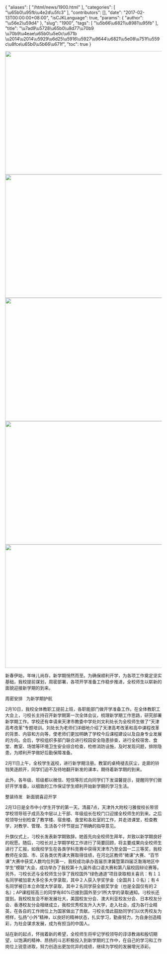 {
    "aliases": [
        "/html/news/1900.html"
    ],
    "categories": [
        "\u65b0\u95fb\u4e2d\u5fc3"
    ],
    "contributors": [],
    "date": "2017-02-13T00:00:00+08:00",
    "isCJKLanguage": true,
    "params": {
        "author": "\u56e2\u59d4"
    },
    "slug": "1900",
    "tags": [
        "\u5b66\u6821\u8981\u95fb"
    ],
    "title": "\u7ad9\u5728\u65b0\u8d77\u70b9  \u70b9\u4eae\u65b0\u5e0c\u671b \u2014\u2014\u5929\u6d25\u5916\u5927\u9644\u6821\u5e08\u751f\u559c\u8fce\u65b0\u5b66\u671f",
    "toc": true
}


<img
    src="https://cdn.tfls.online/mirror/full/4ae22b43f93372dc8e4d2d5162e41d9ee3e7ca13.jpg"
    style="display:block;margin-left:auto;margin-right:auto;"
    decoding="async"
    fetchpriority="auto"
    loading="lazy"
    height="397"
    width="600"
/>
<img
    src="https://cdn.tfls.online/mirror/full/d9957b58ca88f2674e2d94fbd94aac2211d8a6ef.jpg"
    style="display:block;margin-left:auto;margin-right:auto;"
    decoding="async"
    fetchpriority="auto"
    loading="lazy"
    height="397"
    width="600"
/>
<img
    src="https://cdn.tfls.online/mirror/full/2ba87c199311cfdbb367e0f4d461dd5cb274d8b1.jpg"
    style="display:block;margin-left:auto;margin-right:auto;"
    decoding="async"
    fetchpriority="auto"
    loading="lazy"
    height="397"
    width="600"
/>
<img
    src="https://cdn.tfls.online/mirror/full/b03b04b7401bc699ce17d515addad639d0251b49.jpg"
    style="display:block;margin-left:auto;margin-right:auto;"
    decoding="async"
    fetchpriority="auto"
    loading="lazy"
    height="397"
    width="600"
/>
<img
    src="https://cdn.tfls.online/mirror/full/2777e14e95db8065c2e553c35f7ffe3cff038ebb.jpg"
    style="display:block;margin-left:auto;margin-right:auto;"
    decoding="async"
    fetchpriority="auto"
    loading="lazy"
    height="397"
    width="600"
/>







新春伊始，年味儿尚存，新学期悄然而至。为确保顺利开学，为各项工作奠定坚实基础，我校提前谋划，周密部署，各项开学准备工作稳步推进，全校师生以崭新的面貌迎接新学期的到来。




周密安排   为新学期护航




2月10日，我校全体教职工提前上班，各职能部门做开学准备工作。在全体教职工大会上，刁校长主持召开新学期第一次全体会议，梳理新学期工作思路，研究部署新学期工作。学校还有幸请来天津市教委中学处刘文利处长为全校师生做了“天津高考改革”专题培训。刘处长为老师们详细地介绍了天津高考改革和高中课程改革的背景、内容和方向等，使老师们更加明确了学校今后课程建设以及自身专业发展的方向。会后，学校组织多部门联合进行校园安全隐患排查，进行全校宿舍、食堂、教室、场馆等环境卫生安全综合检查，检修消防设施，及时发现问题，排除隐患，为顺利开学做好后勤保障准备。




2月11日上午，全校学生返校，进行新学期注册。教室的桌椅褪去灰尘，走廊的铃铛笑逐颜开，同学们迫不及待地翻开新发的课本，期待着新学期的到来。




此外，各年级、班级都以微信、短信等形式向同学们下发温馨提示，提醒同学们做好开学准备，以细致的工作保证学生顺利开始新学期的学习生活。




整装待发   新面貌喜迎开学




2月13日是全市中小学生开学的第一天。清晨7点，天津外大附校刁雅俊校长带领学校领导班子成员及中层以上干部、年级组长在校门口迎接全校师生的到来。之后校领导分别检查了教学楼、宿舍楼、食堂和各处室的工作，并走进课堂，检查教学，对教学、管理、生活各个环节提出了明确的指导意见。




升旗仪式上，刁校长发表新学期致辞。她首先向全校师生拜年，并致以新学期良好的祝愿。随后，刁校长对上学期学校工作进行了简要回顾，将主要成果向全校师生进行了汇报，如我校学生在各类学科竞赛中获得天津市乃至全国一二三等奖，我校教师在全国、市、区各类优秀课大赛取得佳绩，在河北区教师“微课”大赛、“百节课”大赛中获奖人数均位列第一，我校成功承办首届京津冀暨第四届泛渤海地区中学生“模联”大会，成功举办了我校第十九届外语口语大赛和第八届校园辩论赛等。另外，刁校长还与全校师生分享了我校国外“绿色通道”项目录取相关喜讯：有１１名同学被加拿大多伦多大学录取，其中２人获入学奖学金（全国共１０名）；有４名同学被日本立命馆大学录取，其中２名同学获全额奖学金（也是全国仅有的２名）；AP课程班高三的同学有80%已接到国外至少1所大学的录取通知。刁校长还提到，我校校友会不断发展壮大，美国校友分会、澳大利亚校友分会、日本校友分会、香港校友分会相继成立，我校优秀校友升入大学，走入社会，成为各行业精英，在各自的工作岗位上为国家做出了贡献。刁校长借此鼓励同学们以优秀校友为榜样，弘扬“小外”精神，以良好的精神状态，扎实学习，勤奋努力，为自身创造精彩，为社会谋求发展，成为有担当的中国人。




站在新的起点，怀揣着新的希望，全校师生将牢记学校领导的谆谆教诲和殷切期望，以饱满的精神、昂扬的斗志积极投入到新学期的工作中，在自己的学习和工作岗位上锐意进取，努力创造出更加优异的成绩，继续为学校的发展增光添彩。




